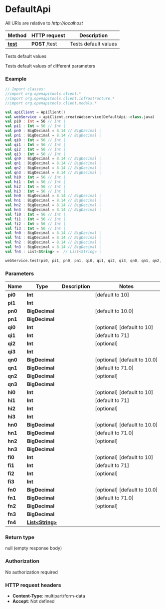 # DefaultApi

All URIs are relative to *http://localhost*

Method | HTTP request | Description
------------- | ------------- | -------------
[**test**](DefaultApi.md#test) | **POST** /test | Tests default values



Tests default values

Tests default values of different parameters

### Example
```kotlin
// Import classes:
//import org.openapitools.client.*
//import org.openapitools.client.infrastructure.*
//import org.openapitools.client.models.*

val apiClient = ApiClient()
val webService = apiClient.createWebservice(DefaultApi::class.java)
val pi0 : Int = 56 // Int | 
val pi1 : Int = 56 // Int | 
val pn0 : BigDecimal = 8.14 // BigDecimal | 
val pn1 : BigDecimal = 8.14 // BigDecimal | 
val qi0 : Int = 56 // Int | 
val qi1 : Int = 56 // Int | 
val qi2 : Int = 56 // Int | 
val qi3 : Int = 56 // Int | 
val qn0 : BigDecimal = 8.14 // BigDecimal | 
val qn1 : BigDecimal = 8.14 // BigDecimal | 
val qn2 : BigDecimal = 8.14 // BigDecimal | 
val qn3 : BigDecimal = 8.14 // BigDecimal | 
val hi0 : Int = 56 // Int | 
val hi1 : Int = 56 // Int | 
val hi2 : Int = 56 // Int | 
val hi3 : Int = 56 // Int | 
val hn0 : BigDecimal = 8.14 // BigDecimal | 
val hn1 : BigDecimal = 8.14 // BigDecimal | 
val hn2 : BigDecimal = 8.14 // BigDecimal | 
val hn3 : BigDecimal = 8.14 // BigDecimal | 
val fi0 : Int = 56 // Int | 
val fi1 : Int = 56 // Int | 
val fi2 : Int = 56 // Int | 
val fi3 : Int = 56 // Int | 
val fn0 : BigDecimal = 8.14 // BigDecimal | 
val fn1 : BigDecimal = 8.14 // BigDecimal | 
val fn2 : BigDecimal = 8.14 // BigDecimal | 
val fn3 : BigDecimal = 8.14 // BigDecimal | 
val fn4 : List<String> =  // List<String> | 

webService.test(pi0, pi1, pn0, pn1, qi0, qi1, qi2, qi3, qn0, qn1, qn2, qn3, hi0, hi1, hi2, hi3, hn0, hn1, hn2, hn3, fi0, fi1, fi2, fi3, fn0, fn1, fn2, fn3, fn4)
```

### Parameters

Name | Type | Description  | Notes
------------- | ------------- | ------------- | -------------
 **pi0** | **Int**|  | [default to 10]
 **pi1** | **Int**|  |
 **pn0** | **BigDecimal**|  | [default to 10.0]
 **pn1** | **BigDecimal**|  |
 **qi0** | **Int**|  | [optional] [default to 10]
 **qi1** | **Int**|  | [default to 71]
 **qi2** | **Int**|  | [optional]
 **qi3** | **Int**|  |
 **qn0** | **BigDecimal**|  | [optional] [default to 10.0]
 **qn1** | **BigDecimal**|  | [default to 71.0]
 **qn2** | **BigDecimal**|  | [optional]
 **qn3** | **BigDecimal**|  |
 **hi0** | **Int**|  | [optional] [default to 10]
 **hi1** | **Int**|  | [default to 71]
 **hi2** | **Int**|  | [optional]
 **hi3** | **Int**|  |
 **hn0** | **BigDecimal**|  | [optional] [default to 10.0]
 **hn1** | **BigDecimal**|  | [default to 71.0]
 **hn2** | **BigDecimal**|  | [optional]
 **hn3** | **BigDecimal**|  |
 **fi0** | **Int**|  | [optional] [default to 10]
 **fi1** | **Int**|  | [default to 71]
 **fi2** | **Int**|  | [optional]
 **fi3** | **Int**|  |
 **fn0** | **BigDecimal**|  | [optional] [default to 10.0]
 **fn1** | **BigDecimal**|  | [default to 71.0]
 **fn2** | **BigDecimal**|  | [optional]
 **fn3** | **BigDecimal**|  |
 **fn4** | [**List&lt;String&gt;**](String.md)|  |

### Return type

null (empty response body)

### Authorization

No authorization required

### HTTP request headers

 - **Content-Type**: multipart/form-data
 - **Accept**: Not defined

